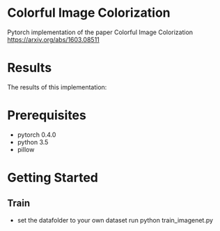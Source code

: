 # Colorful Image Colorization
Pytorch implementation of the paper Colorful Image Colorization
https://arxiv.org/abs/1603.08511
# Results
The results of this implementation:

# Prerequisites
* pytorch 0.4.0
* python 3.5
* pillow

# Getting Started
## Train
* set the datafolder to your own dataset
run python train_imagenet.py


